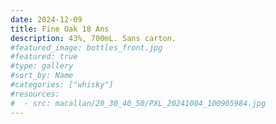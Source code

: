```yaml
---
date: 2024-12-09
title: Fine Oak 18 Ans
description: 43%, 700mL. Sans carton.
#featured_image: bottles_front.jpg
#featured: true
#type: gallery
#sort_by: Name
#categories: ["whisky"]
#resources:
#  - src: macallan/20_30_40_50/PXL_20241004_100905984.jpg
---
```


